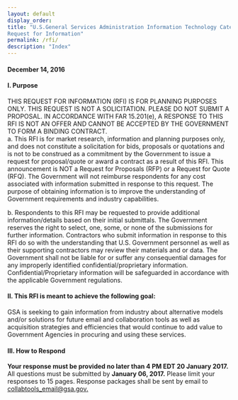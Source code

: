 ```yaml
---
layout: default
display_order: 
title: "U.S.General Services Administration Information Technology Category- Collaboration Tool Services
Request for Information"
permalink: /rfi/ 
description: "Index"
---
```


#### December 14, 2016

#### I.	Purpose
THIS REQUEST FOR INFORMATION (RFI) IS FOR PLANNING PURPOSES ONLY. THIS REQUEST IS NOT A SOLICITATION. PLEASE DO NOT SUBMIT A PROPOSAL. IN ACCORDANCE WITH FAR 15.201(e), A RESPONSE TO THIS RFI IS NOT AN OFFER AND CANNOT BE ACCEPTED BY THE GOVERNMENT TO FORM   A BINDING CONTRACT.
<br>
a. This RFI is for market research, information and planning purposes only, and does not constitute a solicitation for bids, proposals or quotations and is not to be construed as a commitment by the Government to issue a request for proposal/quote or award a contract as a result of this RFI. This announcement is NOT a Request for Proposals (RFP) or a Request for Quote (RFQ). The Government will not reimburse respondents for any cost associated with information submitted in response to this request. The purpose of obtaining information is to improve the understanding of Government requirements and industry capabilities.	

b. Respondents to this RFI may be requested to provide additional information/details based on their initial submittals. The Government reserves the right to select, one, some, or none of the submissions for further information. Contractors who submit information in response to this RFI do so with the understanding that U.S. Government personnel as well as their supporting contractors may review their materials and or data. The Government shall not be liable for or suffer any consequential damages for any improperly identified confidential/proprietary information. Confidential/Proprietary information will be safeguarded in accordance with the applicable Government regulations.

#### II. This RFI is meant to achieve the following goal:
GSA is seeking to gain information from industry about alternative models and/or solutions for future email and collaboration tools as well as acquisition strategies and efficiencies that would continue to add value to Government Agencies in procuring and using these services.

#### III.	How to Respond
**Your response must be provided no later than 4 PM EDT 20 January 2017.**  All questions must be submitted by **January 06, 2017.** Please limit your responses to 15 pages. Response packages shall   be sent by email to [collabtools_email@gsa.gov.](mailto:collabtools_email@gsa.gov) 
